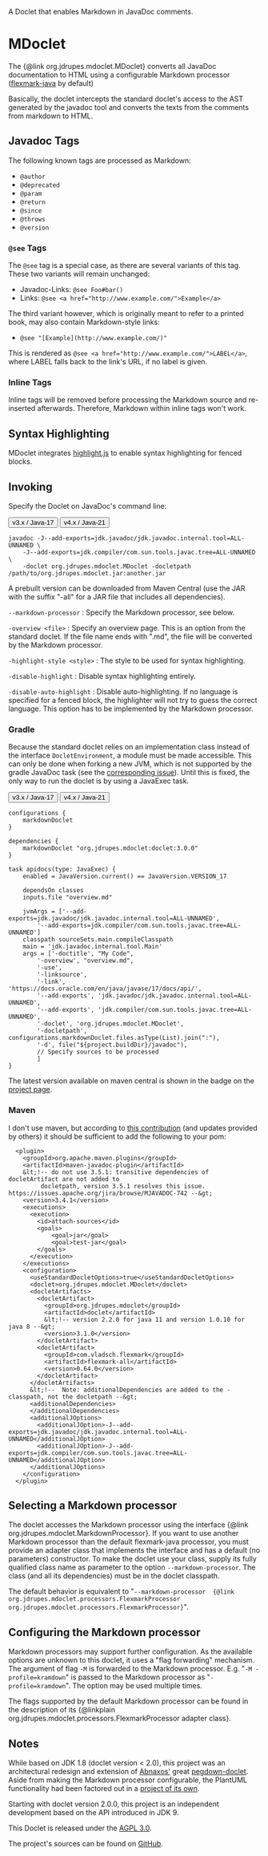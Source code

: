 A Doclet that enables Markdown in JavaDoc comments. 

MDoclet
=======

The {@link org.jdrupes.mdoclet.MDoclet} converts all JavaDoc
documentation to HTML using a configurable Markdown processor
([flexmark-java](https://github.com/vsch/flexmark-java) by default)

Basically, the doclet intercepts the standard doclet's access to the AST 
generated by the javadoc tool and converts the texts from the comments 
from markdown to HTML.

Javadoc Tags
------------

The following known tags are processed as Markdown:

 * `@author`
 * `@deprecated`
 * `@param`
 * `@return`
 * `@since`
 * `@throws`
 * `@version`

### `@see` Tags

The `@see` tag is a special case, as there are several variants of this tag. 
These two variants will remain unchanged:

 * Javadoc-Links: `@see Foo#bar()`
 * Links: `@see <a href="http://www.example.com/">Example</a>`

The third variant however, which is originally meant to refer to a printed book, may
also contain Markdown-style links:

 * `@see "[Example](http://www.example.com/)"`

This is rendered as `@see <a href="http://www.example.com/">LABEL</a>`, where
LABEL falls back to the link's URL, if no label is given.

### Inline Tags

Inline tags will be removed before processing the Markdown source and 
re-inserted afterwards. Therefore, Markdown within inline tags won't work.

Syntax Highlighting
-------------------

MDoclet integrates
[highlight.js](http://softwaremaniacs.org/soft/highlight/en/) to enable syntax
highlighting for fenced blocks.

Invoking
--------

Specify the Doclet on JavaDoc's command line:

<div class="tab-nav" data-tab-group="usage">
  <button class="selected" data-tab-name="v3" 
    onclick="openTab(event)">v3.x / Java-17</button>
  <button data-tab-name="v4" 
    onclick="openTab(event)">v4.x / Java-21</button>
</div>

<div class="tab-content" style="display: block;" data-tab-group="usage" data-tab-name="v3">
  <pre><code class="language-sh hljs bash">javadoc -J--add-exports=jdk.javadoc/jdk.javadoc.internal.tool=ALL-UNNAMED \
    -J--add-exports=jdk.compiler/com.sun.tools.javac.tree=ALL-UNNAMED \
    -doclet org.jdrupes.mdoclet.MDoclet -docletpath /path/to/org.jdrupes.mdoclet.jar:another.jar</code></pre>
</div>

<div class="tab-content" style="display: none;" data-tab-group="usage" data-tab-name="v4">
  <pre><code class="language-sh hljs bash">javadoc -J--add-exports=jdk.internal.opt/jdk.internal.opt=ALL-UNNAMED \
    -J--add-exports=jdk.compiler/com.sun.tools.javac.api=ALL-UNNAMED \
    -J--add-exports=jdk.compiler/com.sun.tools.javac.code=ALL-UNNAMED \
    -J--add-exports=jdk.compiler/com.sun.tools.javac.comp=ALL-UNNAMED \
    -J--add-exports=jdk.compiler/com.sun.tools.javac.file=ALL-UNNAMED \
    -J--add-exports=jdk.compiler/com.sun.tools.javac.jvm=ALL-UNNAMED \
    -J--add-exports=jdk.compiler/com.sun.tools.javac.main=ALL-UNNAMED \
    -J--add-exports=jdk.compiler/com.sun.tools.javac.model=ALL-UNNAMED \
    -J--add-exports=jdk.compiler/com.sun.tools.javac.tree=ALL-UNNAMED \
    -J--add-exports=jdk.compiler/com.sun.tools.javac.util=ALL-UNNAMED \
    -J--add-exports=jdk.compiler/com.sun.tools.doclint=ALL-UNNAMED \
    -J--add-exports=jdk.javadoc/jdk.javadoc.internal.tool=ALL-UNNAMED \
    -doclet org.jdrupes.mdoclet.MDoclet -docletpath /path/to/org.jdrupes.mdoclet.jar:another.jar</code></pre>
</div>

A prebuilt version can be downloaded from Maven Central
(use the JAR with the suffix "-all" for a JAR file that includes all dependencies).

`--markdown-processor`
:   Specify the Markdown processor, see below.

`-overview <file>`
:   Specify an overview page. This is an option from the standard doclet.
    If the file name ends with ".md", the file will be converted by 
    the Markdown processor.

`-highlight-style <style>`
:   The style to be used for syntax highlighting.

`-disable-highlight`
:   Disable syntax highlighting entirely.

`-disable-auto-highlight`
:   Disable auto-highlighting. If no language is specified for a fenced block, 
    the highlighter will not try to guess the correct language. This option has
    to be implemented by the Markdown processor.

### Gradle

Because the standard doclet relies on an implementation class instead of
the interface `DocletEnvironment`, a module must be made accessible. This
can only be done when forking a new JVM, which is not supported by the
gradle JavaDoc task (see the 
[corresponding issue](https://github.com/gradle/gradle/issues/16602)). Until
this is fixed, the only way to run the doclet is by using a JavaExec
task.

<div class="tab-nav" data-tab-group="usage">
  <button class="selected" data-tab-name="v3" 
    onclick="openTab(event)">v3.x / Java-17</button>
  <button data-tab-name="v4" 
    onclick="openTab(event)">v4.x / Java-21</button>
</div>

<pre class="tab-content" style="display: block;" data-tab-group="usage" data-tab-name="v3"><code class="language-gradle">configurations {
    markdownDoclet
}

dependencies {
    markdownDoclet "org.jdrupes.mdoclet:doclet:3.0.0"
}

task apidocs(type: JavaExec) {
    enabled = JavaVersion.current() == JavaVersion.VERSION_17

    dependsOn classes
    inputs.file "overview.md"

    jvmArgs = ['--add-exports=jdk.javadoc/jdk.javadoc.internal.tool=ALL-UNNAMED',
        '--add-exports=jdk.compiler/com.sun.tools.javac.tree=ALL-UNNAMED']
    classpath sourceSets.main.compileClasspath
    main = 'jdk.javadoc.internal.tool.Main'
    args = ['-doctitle', "My Code",
        '-overview', "overview.md",
        '-use',
        '-linksource',
        '-link', 'https://docs.oracle.com/en/java/javase/17/docs/api/',
        '--add-exports', 'jdk.javadoc/jdk.javadoc.internal.tool=ALL-UNNAMED',
        '--add-exports', 'jdk.compiler/com.sun.tools.javac.tree=ALL-UNNAMED',
        '-doclet', 'org.jdrupes.mdoclet.MDoclet',
        '-docletpath', configurations.markdownDoclet.files.asType(List).join(":"),
        '-d', file("${project.buildDir}/javadoc"),
        // Specify sources to be processed
        ]
}
</code></pre>

<pre class="tab-content" style="display: none;" data-tab-group="usage" data-tab-name="v4"><code class="language-gradle">configurations {
    markdownDoclet
}

dependencies {
    markdownDoclet "org.jdrupes.mdoclet:doclet:4.0.0"
}

task testJavadoc(type: Javadoc) {
    enabled = JavaVersion.current() == JavaVersion.VERSION_21

    source = fileTree(dir: 'testfiles', include: '**/*.java')
    destinationDir = project.file("build/testfiles-gradle")
    options.docletpath = configurations.markdownDoclet.files.asType(List)
    options.doclet = 'org.jdrupes.mdoclet.MDoclet'
    options.overview = 'testfiles/overview.md'
    options.addStringOption('Xdoclint:-html', '-quiet')

    options.setJFlags([
        '--add-exports=jdk.internal.opt/jdk.internal.opt=ALL-UNNAMED',
        '--add-exports=jdk.compiler/com.sun.tools.javac.api=ALL-UNNAMED',
        '--add-exports=jdk.compiler/com.sun.tools.javac.code=ALL-UNNAMED',
        '--add-exports=jdk.compiler/com.sun.tools.javac.comp=ALL-UNNAMED',
        '--add-exports=jdk.compiler/com.sun.tools.javac.file=ALL-UNNAMED',
        '--add-exports=jdk.compiler/com.sun.tools.javac.jvm=ALL-UNNAMED',
        '--add-exports=jdk.compiler/com.sun.tools.javac.main=ALL-UNNAMED',
        '--add-exports=jdk.compiler/com.sun.tools.javac.model=ALL-UNNAMED',
        '--add-exports=jdk.compiler/com.sun.tools.javac.tree=ALL-UNNAMED',
        '--add-exports=jdk.compiler/com.sun.tools.javac.util=ALL-UNNAMED',
        '--add-exports=jdk.compiler/com.sun.tools.doclint=ALL-UNNAMED',
        '--add-exports=jdk.javadoc/jdk.javadoc.internal.tool=ALL-UNNAMED'])
}
</code></pre>

The latest version available on maven central is shown in the badge on the 
[project page](https://github.com/mnlipp/jdrupes-mdoclet).

### Maven
 
I don't use maven, but according to 
[this contribution](https://github.com/mnlipp/jdrupes-mdoclet/issues/11#issuecomment-1446857303) (and updates provided by others)
it should be sufficient to add the following to your pom:

```maven
  <plugin>
    <groupId>org.apache.maven.plugins</groupId>
    <artifactId>maven-javadoc-plugin</artifactId>
    &lt;!-- do not use 3.5.1: transitive dependencies of docletArtifact are not added to 
         docletpath, version 3.5.1 resolves this issue. https://issues.apache.org/jira/browse/MJAVADOC-742 --&gt;
    <version>3.4.1</version>
    <executions>
      <execution>
        <id>attach-sources</id>
        <goals>
            <goal>jar</goal>
            <goal>test-jar</goal>
        </goals>
      </execution>
    </executions>
    <configuration>
      <useStandardDocletOptions>true</useStandardDocletOptions>
      <doclet>org.jdrupes.mdoclet.MDoclet</doclet>
      <docletArtifacts>
        <docletArtifact>
          <groupId>org.jdrupes.mdoclet</groupId>
          <artifactId>doclet</artifactId>
          &lt;!-- version 2.2.0 for java 11 and version 1.0.10 for java 8 --&gt;
          <version>3.1.0</version>
        </docletArtifact>
        <docletArtifact>
          <groupId>com.vladsch.flexmark</groupId>
          <artifactId>flexmark-all</artifactId>
          <version>0.64.0</version>   
        </docletArtifact>   
      </docletArtifacts>      
      &lt;!--  Note: additionalDependencies are added to the -classpath, not the docletpath --&gt;
      <additionalDependencies>
      </additionalDependencies>
      <additionalJOptions>
        <additionalJOption>-J--add-exports=jdk.javadoc/jdk.javadoc.internal.tool=ALL-UNNAMED</additionalJOption>
        <additionalJOption>-J--add-exports=jdk.compiler/com.sun.tools.javac.tree=ALL-UNNAMED</additionalJOption>
      </additionalJOptions>
    </configuration>
  </plugin>
```

Selecting a Markdown processor
------------------------------

The doclet accesses the Markdown processor using the interface
{@link org.jdrupes.mdoclet.MarkdownProcessor}. If you want to use another
Markdown processor than the default flexmark-java processor, you must provide
an adapter class that implements the interface and has a default (no parameters) 
constructor. To make the doclet use your class, supply its fully qualified class 
name as parameter to the option `--markdown-processor`. The class 
(and all its dependencies) must be in the doclet classpath.

The default behavior is equivalent to "``--markdown-processor 
{@link org.jdrupes.mdoclet.processors.FlexmarkProcessor 
org.jdrupes.mdoclet.processors.FlexmarkProcessor}``".
 
Configuring the Markdown processor
----------------------------------
 
Markdown processors may support further configuration. As the available options
are unknown to this doclet, it uses a "flag forwarding" mechanism. The 
argument of flag `-M` is forwarded to the Markdown processor. E.g. 
"`-M -profile=kramdown`" is passed to the Markdown processor as "`-profile=kramdown`".
The option may be used multiple times.
 
The flags supported by the default Markdown processor can be found in the 
description of its {@linkplain org.jdrupes.mdoclet.processors.FlexmarkProcessor 
adapter class}.

Notes
-----

While based on JDK 1.8 (doclet version < 2.0), this project was an 
architectural redesign and extension of [Abnaxos'](https://github.com/Abnaxos) 
great [pegdown-doclet](https://github.com/Abnaxos/pegdown-doclet).
Aside from making the Markdown processor configurable, the PlantUML
functionality had been factored out in a 
[project of its own](https://github.com/mnlipp/jdrupes-taglets). 

Starting with doclet version 2.0.0, this project is an independent
development based on the API introduced in JDK 9.

This Doclet is released under the
[AGPL 3.0](http://www.gnu.org/licenses/#AGPL).

The project's sources can be found on 
[GitHub](https://github.com/mnlipp/jdrupes-mdoclet).
